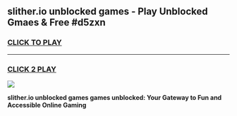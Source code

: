 
## slither.io unblocked games - Play Unblocked Gmaes & Free #d5zxn
<h3>
<a href="https://premium.freeplayer.one?title=slither.io_unblocked_games&ref=01M">CLICK TO PLAY</a></h3>
<hr>

<h3>
<a href="https://premium.freeplayer.one?title=slither.io_unblocked_games&ref=01M">CLICK 2 PLAY</a>
  
</h3>

<a href="https://premium.freeplayer.one?title=slither.io_unblocked_games&ref=01M"><img src="https://clearcache.store/games.png"></a>


**slither.io unblocked games games unblocked: Your Gateway to Fun and Accessible Online Gaming**
